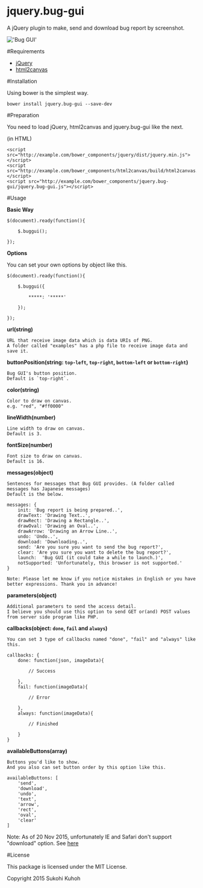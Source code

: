 # jquery.bug-gui
A jQuery plugin to make, send and download bug report by screenshot.  

!['Bug GUI'](http://i.imgur.com/Qr2VYFt.png)

#Requirements

* [jQuery](https://jquery.com/)
* [html2canvas](http://html2canvas.hertzen.com/)

#Installation

Using bower is the simplest way.

    bower install jquery.bug-gui --save-dev

#Preparation

You need to load jQuery, html2canvas and jquery.bug-gui like the next.

(in HTML)

    <script src="http://example.com/bower_components/jquery/dist/jquery.min.js"></script>
    <script src="http://example.com/bower_components/html2canvas/build/html2canvas.min.js"></script>
    <script src="http://example.com/bower_components/jquery.bug-gui/jquery.bug-gui.js"></script>

#Usage

**Basic Way**

    $(document).ready(function(){

        $.buggui();
        
    });
    
**Options**

You can set your own options by object like this.

    $(document).ready(function(){

        $.buggui({
        
            *****: '*****'
        
        });
        
    });

**url(string)**


    URL that receive image data which is data URIs of PNG.  
    A folder called "examples" has a php file to receive image data and save it.
    
    
**buttonPosition(string: `top-left`, `top-right`, `bottom-left` or `bottom-right`)**


    Bug GUI's button position.
    Default is `top-right`.
    
**color(string)**


    Color to draw on canvas.
    e.g. "red", "#ff0000"
    
**lineWidth(number)**


    Line width to draw on canvas.
    Default is 3.
    
**fontSize(number)**


    Font size to draw on canvas.
    Default is 16.
    
**messages(object)**


    Sentences for messages that Bug GUI provides. (A folder called messages has Japanese messages)
    Default is the below.
    
    messages: {
        init: 'Bug report is being prepared..',
        drawText: 'Drawing Text..',
        drawRect: 'Drawing a Rectangle..',
        drawOval: 'Drawing an Oval..',
        drawArrow: 'Drawing an Arrow Line..',
        undo: 'Undo..',
        download: 'Downloading..',
        send: 'Are you sure you want to send the bug report?',
        clear: 'Are you sure you want to delete the bug report?',
        launch:  'Bug GUI (it could take a while to launch.)',
        notSupported: 'Unfortunately, this browser is not supported.'
    }

    Note: Please let me know if you notice mistakes in English or you have better expressions. Thank you in advance!
    
**parameters(object)**


    Additional parameters to send the access detail.
    I believe you should use this option to send GET or(and) POST values from server side program like PHP.    
     
**callbacks(object: `done`, `fail` and `always`)**


    You can set 3 type of callbacks named "done", "fail" and "always" like this.  

    callbacks: {
        done: function(json, imageData){

            // Success

        },
        fail: function(imageData){

            // Error

        },
        always: function(imageData){

            // Finished

        }
    }
    
**availableButtons(array)**


    Buttons you'd like to show.
    And you also can set button order by this option like this.

    availableButtons: [
        'send',
        'download',
        'undo',
        'text',
        'arrow',
        'rect',
        'oval',
        'clear'
    ]
    
Note: As of 20 Nov 2015, unfortunately IE and Safari don't support "download" option. See [here](http://caniuse.com/#search=download)
    
    
#License

This package is licensed under the MIT License.

Copyright 2015 Sukohi Kuhoh